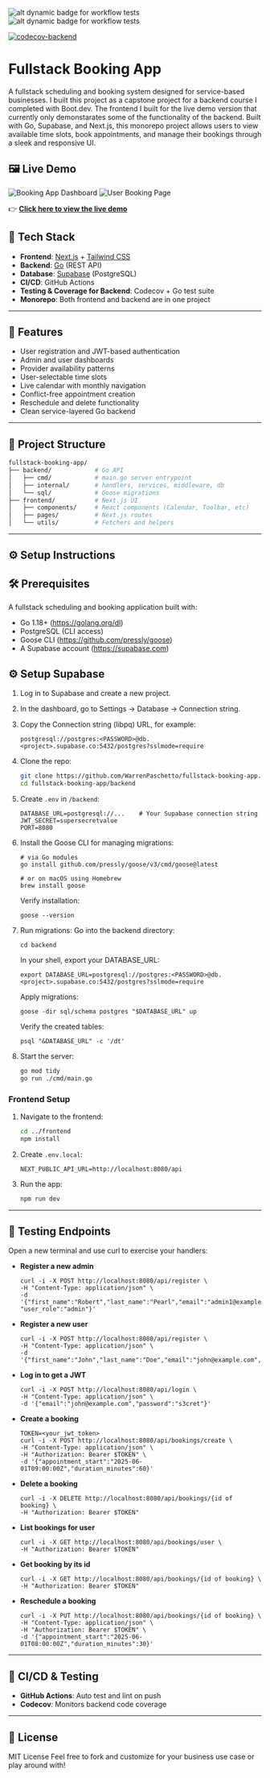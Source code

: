 ![alt dynamic badge for workflow tests](https://github.com/WarrenPaschetto/fullstack-booking-app/actions/workflows/backend.yml/badge.svg?branch=main)
![alt dynamic badge for workflow tests](https://github.com/WarrenPaschetto/fullstack-booking-app/actions/workflows/frontend.yml/badge.svg?branch=main)

[![codecov-backend](https://codecov.io/gh/WarrenPaschetto/fullstack-booking-app/branch/main/graph/badge.svg?flag=backend)](https://codecov.io/gh/WarrenPaschetto/fullstack-booking-app)



# Fullstack Booking App

A fullstack scheduling and booking system designed for service-based businesses. I built this project as a capstone project for a backend course I completed with Boot.dev. The frontend I built for the live demo version that currently only demonstarates some of the functionality of the backend. Built with Go, Supabase, and Next.js, this monorepo project allows users to view available time slots, book appointments, and manage their bookings through a sleek and responsive UI.

## 🖼 Live Demo

![Booking App Dashboard](./frontend/public/images/bookingAppDemo.png)
![User Booking Page](./frontend/public/images/bookingAppDemo2.png)

👉 [**Click here to view the live demo**](https://fullstack-booking-app-hazel.vercel.app/login)

## 🔧 Tech Stack

- **Frontend**: [Next.js](https://nextjs.org/) + [Tailwind CSS](https://tailwindcss.com/)
- **Backend**: [Go](https://golang.org/) (REST API)
- **Database**: [Supabase](https://supabase.com/) (PostgreSQL)
- **CI/CD**: GitHub Actions
- **Testing & Coverage for Backend**: Codecov + Go test suite
- **Monorepo**: Both frontend and backend are in one project

---

## 🚀 Features

- User registration and JWT-based authentication
- Admin and user dashboards
- Provider availability patterns
- User-selectable time slots
- Live calendar with monthly navigation
- Conflict-free appointment creation
- Reschedule and delete functionality
- Clean service-layered Go backend

---

## 🧠 Project Structure

```bash
fullstack-booking-app/
├── backend/            # Go API
│   ├── cmd/            # main.go server entrypoint
│   ├── internal/       # handlers, services, middleware, db
│   └── sql/            # Goose migrations
├── frontend/           # Next.js UI
│   ├── components/     # React components (Calendar, Toolbar, etc)
│   ├── pages/          # Next.js routes
│   └── utils/          # Fetchers and helpers
```

---

## ⚙️ Setup Instructions

## 🛠️ Prerequisites

A fullstack scheduling and booking application built with:

- Go 1.18+ (https://golang.org/dl)
- PostgreSQL (CLI access)
- Goose CLI (https://github.com/pressly/goose)
- A Supabase account (https://supabase.com)




## ⚙️ Setup Supabase

1. Log in to Supabase and create a new project.
2. In the dashboard, go to Settings → Database → Connection string.
3. Copy the Connection string (libpq) URL, for example:
   ```
   postgresql://postgres:<PASSWORD>@db.<project>.supabase.co:5432/postgres?sslmode=require
   ```
4. Clone the repo:
   ```bash
   git clone https://github.com/WarrenPaschetto/fullstack-booking-app.git
   cd fullstack-booking-app/backend
   ```
5. Create `.env` in `/backend`:
   ```env
   DATABASE_URL=postgresql://...    # Your Supabase connection string
   JWT_SECRET=supersecretvalue
   PORT=8080
   ```
6. Install the Goose CLI for managing migrations:

   ```
   # via Go modules
   go install github.com/pressly/goose/v3/cmd/goose@latest

   # or on macOS using Homebrew
   brew install goose
   ```
   Verify installation:
   ```
   goose --version
   ```
7. Run migrations:
   Go into the backend directory:
   ```
   cd backend
   ```
   
   In your shell, export your DATABASE_URL:
   ```
   export DATABASE_URL=postgresql://postgres:<PASSWORD>@db.<project>.supabase.co:5432/postgres?sslmode=require
   ```
   
   Apply migrations:
   ```
   goose -dir sql/schema postgres "$DATABASE_URL" up
   ```

   Verify the created tables:
   ```
   psql "&DATABASE_URL" -c '/dt'
   ```
8. Start the server:
   ```bash
   go mod tidy
   go run ./cmd/main.go
   ```


### Frontend Setup

1. Navigate to the frontend:
   ```bash
   cd ../frontend
   npm install
   ```
2. Create `.env.local`:
   ```env
   NEXT_PUBLIC_API_URL=http://localhost:8080/api
   ```
3. Run the app:
   ```bash
   npm run dev
   ```

---


## 🧪 Testing Endpoints

Open a new terminal and use curl to exercise your handlers:

- **Register a new admin**
  ```
  curl -i -X POST http://localhost:8080/api/register \
  -H "Content-Type: application/json" \
  -d '{"first_name":"Robert","last_name":"Pearl","email":"admin1@example.com","password":"passwordSecret", "user_role":"admin"}'
  ```

- **Register a new user**
  ```
  curl -i -X POST http://localhost:8080/api/register \
  -H "Content-Type: application/json" \
  -d '{"first_name":"John","last_name":"Doe","email":"john@example.com","password":"s3cret"}'
  ```

- **Log in to get a JWT**
  ```
  curl -i -X POST http://localhost:8080/api/login \
  -H "Content-Type: application/json" \
  -d '{"email":"john@example.com","password":"s3cret"}'
  ```

- **Create a booking**
  ```
  TOKEN=<your_jwt_token>
  curl -i -X POST http://localhost:8080/api/bookings/create \
  -H "Content-Type: application/json" \
  -H "Authorization: Bearer $TOKEN" \
  -d '{"appointment_start":"2025-06-01T09:00:00Z","duration_minutes":60}'
  ```

- **Delete a booking**
  ```
  curl -i -X DELETE http://localhost:8080/api/bookings/{id of booking} \
  -H "Authorization: Bearer $TOKEN" 
  ```

- **List bookings for user**
  ```
  curl -i -X GET http://localhost:8080/api/bookings/user \
  -H "Authorization: Bearer $TOKEN" 
  ```

- **Get booking by its id**
  ```
  curl -i -X GET http://localhost:8080/api/bookings/{id of booking} \
  -H "Authorization: Bearer $TOKEN" 
  ```

- **Reschedule a booking**
  ```
  curl -i -X PUT http://localhost:8080/api/bookings/{id of booking} \
  -H "Content-Type: application/json" \
  -H "Authorization: Bearer $TOKEN" \
  -d '{"appointment_start":"2025-06-01T08:00:00Z","duration_minutes":30}'
  ```



---

## 🧼 CI/CD & Testing

- **GitHub Actions**: Auto test and lint on push
- **Codecov**: Monitors backend code coverage

---

## 📜 License

MIT License Feel free to fork and customize for your business use case or play around with!

